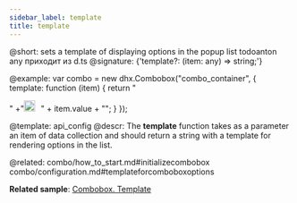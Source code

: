 ```yaml
---
sidebar_label: template
title: template
---          
```



@short: sets a template of displaying options in the popup list
todoanton any приходит из d.ts
@signature: {'template?: (item: any) => string;'}

@example: 
var combo = new dhx.Combobox("combo_container", {
    template: function (item) {
      return "<div style='display:inline-block'>"
      +"<img style='width:20px;height:20px;margin-right:10px;' src="+item.src+"></div>" 
      + item.value + "</div>";
    }
});

@template:	api_config
@descr: 
The **template** function takes as a parameter an item of data collection and should return a string with a template for rendering options in the list.


@related: combo/how_to_start.md#initializecombobox
combo/configuration.md#templateforcomboboxoptions

**Related sample**: [Combobox. Template](https://snippet.dhtmlx.com/z7cpj76i)

